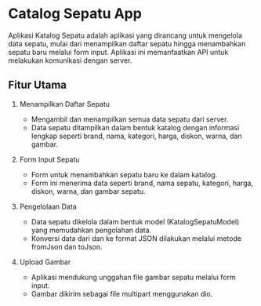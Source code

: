 # Catalog Sepatu App

Aplikasi Katalog Sepatu adalah aplikasi yang dirancang untuk mengelola data sepatu, mulai dari menampilkan daftar sepatu hingga menambahkan sepatu baru melalui form input. Aplikasi ini memanfaatkan API untuk melakukan komunikasi dengan server.

## Fitur Utama

1. Menampilkan Daftar Sepatu
   - Mengambil dan menampilkan semua data sepatu dari server.
   - Data sepatu ditampilkan dalam bentuk katalog dengan informasi lengkap seperti brand, nama, kategori, harga, diskon, warna, dan    gambar.

2. Form Input Sepatu
   - Form untuk menambahkan sepatu baru ke dalam katalog.
   - Form ini menerima data seperti brand, nama sepatu, kategori, harga, diskon, warna, dan gambar sepatu.

3. Pengelolaan Data
   - Data sepatu dikelola dalam bentuk model (KatalogSepatuModel) yang memudahkan pengolahan data.
   - Konversi data dari dan ke format JSON dilakukan melalui metode fromJson dan toJson.

4. Upload Gambar
   - Aplikasi mendukung unggahan file gambar sepatu melalui form input.
   - Gambar dikirim sebagai file multipart menggunakan dio.